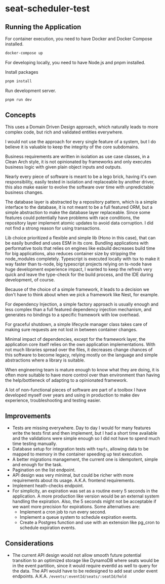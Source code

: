 # seat-scheduler-test

## Running the Application

For container execution, you need to have Docker and Docker Compose installed.

```bash
docker-compose up
```

For developing locally, you need to have Node.js and pnpm installed.

Install packages 

```bash
pnpm install
```

Run development server.

```bash
pnpm run dev
```

## Concepts

This uses a Domain Driven Design approach, which naturally leads to more complex code, but rich and validated entities everywhere.

I would not use the approach for every single feature of a system, but I do believe it is valuable to keep the integrity of the core subdomains.

Business requirements are written in isolation as use case classes, in a Clean Arch style, it is not opinionated by frameworks and only executes business logic with given plain object inputs and outputs.

Nearly every piece of software is meant to be a lego brick, having it's own responsibility, easily tested in isolation and replaceable by another driver, this also make easier to evolve the software over time with unpredictable business changes.

The database layer is abstracted by a repository pattern, which is a simple interface to the database, it is not meant to be a full featured ORM, but a simple abstraction to make the database layer replaceable. Since some features could potentially have problems with race conditions, the repository layer implement atomic updates to avoid data corruption. I did not find a strong reason for using transactions.

Lib choice prioritized a flexible and simple lib (Hono in this case), that can be easily bundled and uses ESM in its core. Bundling applications with performative tools that relies on engines like esbuild decreases build time for big applications, also reduces container size by stripping the node_modules completely. Typescript is executed locally with tsx to make it way faster than ts-node, big typescript projects relying on ts-node have huge development experience impact, I wanted to keep the refresh very quick and leave the type-check for the build process, and the IDE during development, of course.

Because of the choice of a simple framework, it leads to a decision we don't have to think about when we pick a framework like Nest, for example.

For dependency Injection, a simple factory approach is usually enough and less complex than a full featured dependency injection mechanism, and generates no bindings to a specific framework with low overhead.

For graceful shutdown, a simple lifecycle manager class takes care of making sure requests are not lost in between container changes.

Minimal impact of dependencies, except for the framework layer, the application core itself relies on the own application implementations. With not much libraries spread over the files, it decreases change chances of this software to become legacy, relying mostly on the language and simple abstractions where a library is suitable.

When engineering team is mature enough to know what they are doing, it is often more suitable to have more control over than environment than having the help/bottleneck of adapting to a opinionated framework.

A lot of non-functional pieces of software are part of a toolbox I have developed myself over years and using in production to make dev experience, troubleshooting and testing easier.

## Improvements

- Tests are missing everywhere. Day to day I would for many features write the tests first and then implement, but I had a short time available and the validations were simple enough so I did not have to spend much time testing manually.
- Database setup for integration tests with `tmpfs`, allowing data to be mapped to memory in the container speeding up test execution.
- A better migrations management, the current one is idempotent, simple and enough for the task.
- Pagination on the list endpoint.
- API design was very minimal, but could be richer with more requirements about its usage. A.K.A. frontend requirements.
- Implement heath-checks endpoint.
- For simplicity, an expiration was set as a routine every 5 seconds in the application. A more production like version would be an external system handling the expiration. Also, the 5 seconds might not be acceptable if we want more precision for expirations. Some alternatives are:
  - Implement a cron job to run every second.
  - Implement a queue system to schedule expiration events.
  - Create a Postgres function and use with an extension like pg_cron to schedule expiration events.

## Considerations

- The current API design would not allow smooth future potential transition to an optimized storage like DynamoDB where seats would be in the event partition, since it would require eventId as well to query for the data. The API would have to be redesigned to add seat under event endpoints. A.K.A. `/events/:eventId/seats/:seatId/hold`
